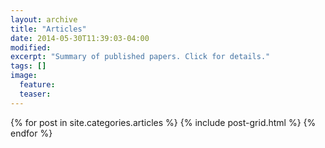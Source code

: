 ```yaml
---
layout: archive
title: "Articles"
date: 2014-05-30T11:39:03-04:00
modified:
excerpt: "Summary of published papers. Click for details."
tags: []
image:
  feature:
  teaser:
---
```


<div class="tiles">
{% for post in site.categories.articles %}
  {% include post-grid.html %}
{% endfor %}
</div><!-- /.tiles -->